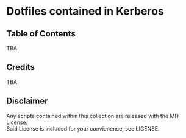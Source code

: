 <!---
Editor   vim: set nu ai et ts=4 sw=4 ft=markdown syn=markdown :
File     ${DOTFILES_DIR}/README.md
Author   Joe Biden aka ygr
Version  0.1
-->

# Dotfiles contained in Kerberos

Table of Contents
---

TBA

Credits
---

TBA

Disclaimer
---

Any scripts contained within this collection are released with the MIT License. <br />Said License is included for your convienence, see LICENSE.
